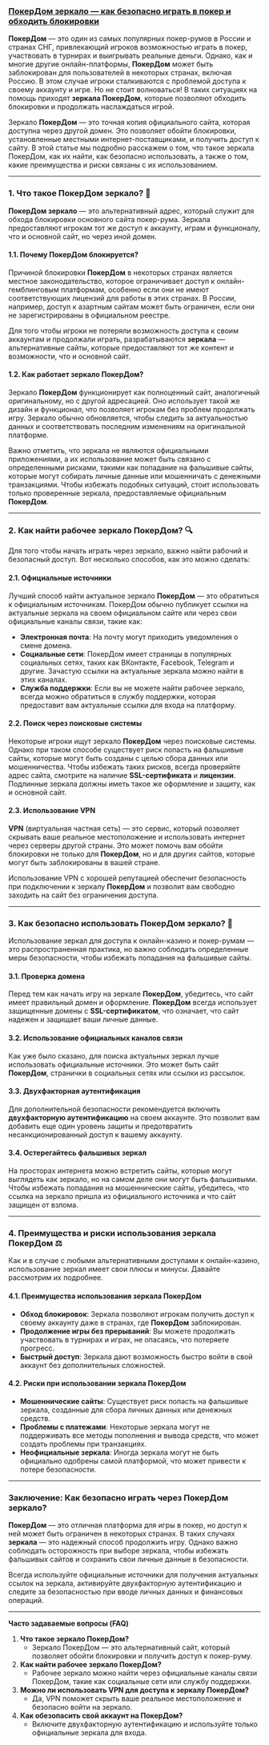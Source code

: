### [**ПокерДом зеркало** — как безопасно играть в покер и обходить блокировки](https://brandplay.link/FwVc4f)

**ПокерДом** — это один из самых популярных покер-румов в России и странах СНГ, привлекающий игроков возможностью играть в покер, участвовать в турнирах и выигрывать реальные деньги. Однако, как и многие другие онлайн-платформы, **ПокерДом** может быть заблокирован для пользователей в некоторых странах, включая Россию. В этом случае игроки сталкиваются с проблемой доступа к своему аккаунту и игре. Но не стоит волноваться! В таких ситуациях на помощь приходят **зеркала ПокерДом**, которые позволяют обходить блокировки и продолжать наслаждаться игрой.

Зеркало **ПокерДом** — это точная копия официального сайта, которая доступна через другой домен. Это позволяет обойти блокировки, установленные местными интернет-поставщиками, и получить доступ к сайту. В этой статье мы подробно расскажем о том, что такое зеркала ПокерДом, как их найти, как безопасно использовать, а также о том, какие преимущества и риски связаны с их использованием.

***

### 1. Что такое **ПокерДом зеркало**? 🧩

**ПокерДом зеркало** — это альтернативный адрес, который служит для обхода блокировки основного сайта покер-рума. Зеркала предоставляют игрокам тот же доступ к аккаунту, играм и функционалу, что и основной сайт, но через иной домен.

#### 1.1. Почему ПокерДом блокируется?

Причиной блокировки **ПокерДом** в некоторых странах является местное законодательство, которое ограничивает доступ к онлайн-гемблинговым платформам, особенно если они не имеют соответствующих лицензий для работы в этих странах. В России, например, доступ к азартным сайтам может быть ограничен, если они не зарегистрированы в официальном реестре.

Для того чтобы игроки не потеряли возможность доступа к своим аккаунтам и продолжали играть, разрабатываются **зеркала** — альтернативные сайты, которые предоставляют тот же контент и возможности, что и основной сайт.

#### 1.2. Как работает зеркало ПокерДом?

Зеркало **ПокерДом** функционирует как полноценный сайт, аналогичный оригинальному, но с другой адресацией. Оно использует такой же дизайн и функционал, что позволяет игрокам без проблем продолжать игру. Зеркало обычно обновляется, чтобы следить за актуальностью данных и соответствовать последним изменениям на оригинальной платформе.

Важно отметить, что зеркала не являются официальными приложениями, а их использование может быть связано с определенными рисками, такими как попадание на фальшивые сайты, которые могут собирать личные данные или мошенничать с денежными транзакциями. Чтобы избежать подобных ситуаций, стоит использовать только проверенные зеркала, предоставляемые официальным **ПокерДом**.

***

### 2. Как найти рабочее **зеркало ПокерДом**? 🔍

Для того чтобы начать играть через зеркало, важно найти рабочий и безопасный доступ. Вот несколько способов, как это можно сделать:

#### 2.1. Официальные источники

Лучший способ найти актуальное зеркало **ПокерДом** — это обратиться к официальным источникам. ПокерДом обычно публикует ссылки на актуальные зеркала на своем официальном сайте или через свои официальные каналы связи, такие как:

* **Электронная почта**: На почту могут приходить уведомления о смене домена.
* **Социальные сети**: ПокерДом имеет страницы в популярных социальных сетях, таких как ВКонтакте, Facebook, Telegram и другие. Зачастую ссылки на актуальные зеркала можно найти в этих каналах.
* **Служба поддержки**: Если вы не можете найти рабочее зеркало, всегда можно обратиться в службу поддержки, которая предоставит вам актуальные ссылки для входа на платформу.

#### 2.2. Поиск через поисковые системы

Некоторые игроки ищут зеркало **ПокерДом** через поисковые системы. Однако при таком способе существует риск попасть на фальшивые сайты, которые могут быть созданы с целью сбора данных или мошенничества. Чтобы избежать таких рисков, всегда проверяйте адрес сайта, смотрите на наличие **SSL-сертификата** и **лицензии**. Подлинные зеркала должны иметь такое же оформление и защиту, как и основной сайт.

#### 2.3. Использование VPN

**VPN** (виртуальная частная сеть) — это сервис, который позволяет скрывать ваше реальное местоположение и использовать интернет через серверы другой страны. Это может помочь вам обойти блокировки не только для **ПокерДом**, но и для других сайтов, которые могут быть заблокированы в вашей стране.

Использование VPN с хорошей репутацией обеспечит безопасность при подключении к зеркалу **ПокерДом** и позволит вам свободно заходить на сайт без ограничения доступа.

***

### 3. Как безопасно использовать **ПокерДом зеркало**? 🔐

Использование зеркал для доступа к онлайн-казино и покер-румам — это распространенная практика, но важно соблюдать определенные меры безопасности, чтобы избежать попадания на фальшивые сайты.

#### 3.1. Проверка домена

Перед тем как начать игру на зеркале **ПокерДом**, убедитесь, что сайт имеет правильный домен и оформление. **ПокерДом** всегда использует защищенные домены с **SSL-сертификатом**, что означает, что сайт надежен и защищает ваши личные данные.

#### 3.2. Использование официальных каналов связи

Как уже было сказано, для поиска актуальных зеркал лучше использовать официальные источники. Это может быть сайт **ПокерДом**, странички в социальных сетях или ссылки из рассылок.

#### 3.3. Двухфакторная аутентификация

Для дополнительной безопасности рекомендуется включить **двухфакторную аутентификацию** на своем аккаунте. Это позволит вам добавить еще один уровень защиты и предотвратить несанкционированный доступ к вашему аккаунту.

#### 3.4. Остерегайтесь фальшивых зеркал

На просторах интернета можно встретить сайты, которые могут выглядеть как зеркало, но на самом деле они могут быть фальшивыми. Чтобы избежать попадания на мошеннические сайты, убедитесь, что ссылка на зеркало пришла из официального источника и что сайт защищен от взлома.

***

### 4. Преимущества и риски использования зеркала **ПокерДом** ⚖️

Как и в случае с любыми альтернативными доступами к онлайн-казино, использование зеркал имеет свои плюсы и минусы. Давайте рассмотрим их подробнее.

#### 4.1. Преимущества использования зеркала **ПокерДом**

* **Обход блокировок**: Зеркала позволяют игрокам получить доступ к своему аккаунту даже в странах, где **ПокерДом** заблокирован.
* **Продолжение игры без прерываний**: Вы можете продолжать участвовать в турнирах и играх, не опасаясь, что потеряете прогресс.
* **Быстрый доступ**: Зеркала дают возможность быстро войти в свой аккаунт без дополнительных сложностей.

#### 4.2. Риски при использовании зеркала **ПокерДом**

* **Мошеннические сайты**: Существует риск попасть на фальшивые зеркала, созданные для сбора личных данных или денежных средств.
* **Проблемы с платежами**: Некоторые зеркала могут не поддерживать все методы пополнения и вывода средств, что может создать проблемы при транзакциях.
* **Неофициальные зеркала**: Иногда зеркала могут не быть официально одобрены самой платформой, что может привести к потере безопасности.

***

### Заключение: Как безопасно играть через **ПокерДом зеркало**?

**ПокерДом** — это отличная платформа для игры в покер, но доступ к ней может быть ограничен в некоторых странах. В таких случаях **зеркала** — это надежный способ продолжить игру. Однако важно соблюдать осторожность при выборе зеркала, чтобы избежать фальшивых сайтов и сохранить свои личные данные в безопасности.

Всегда используйте официальные источники для получения актуальных ссылок на зеркала, активируйте двухфакторную аутентификацию и следите за безопасностью при вводе личных данных и финансовых операций.

***

**Часто задаваемые вопросы (FAQ)**

1. **Что такое зеркало ПокерДом?**
   * Зеркало ПокерДом — это альтернативный сайт, который позволяет обойти блокировки и получить доступ к покер-руму.
2. **Как найти рабочее зеркало ПокерДом?**
   * Рабочее зеркало можно найти через официальные каналы связи ПокерДом, такие как социальные сети или службу поддержки.
3. **Можно ли использовать VPN для доступа к зеркалу ПокерДом?**
   * Да, VPN поможет скрыть ваше реальное местоположение и безопасно войти на зеркало.
4. **Как обезопасить свой аккаунт на ПокерДом?**
   * Включите двухфакторную аутентификацию и используйте только официальные зеркала для входа.
